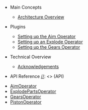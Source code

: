 
- Main Concepts

  * [Architecture Overview](arch-overview.md)


- Plugins
  * [Setting up the Aim Operator](tutorials/setup-aim.md)
  * [Setting up an Explode Operator](tutorials/setup-explode.md)
  * [Setting up the Gears Operator](tutorials/setup-gears.md)

- Technical Overview
  * [Acknowledgements](acknowledgements.md)

- API Reference
[//]: <> (API)
* [AimOperator](api/AimOperator)
* [ExplodePartsOperator](api/ExplodePartsOperator)
* [GearsOperator](api/GearsOperator)
* [PistonOperator](api/PistonOperator)

[//]: <> (API)